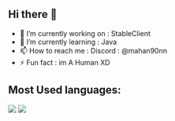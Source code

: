 ## Hi there 👋
- 🔭 I’m currently working on : StableClient
- 🌱 I’m currently learning : Java
- 📫 How to reach me : Discord : @mahan90nn
- ⚡ Fun fact : im A Human XD

## Most Used languages:
<img src="https://github-readme-stats.vercel.app/api/top-langs?username=mahan90nn&show_icons=true&locale=en&layout=compact&theme=chartreuse-dark" />

<img src="https://img.shields.io/static/v1?label=The&message=End&color=green?style=plastic&logo=appveyor" />
